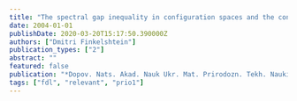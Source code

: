 ```yaml
---
title: "The spectral gap inequality in configuration spaces and the concentration properties of a Poisson measure"
date: 2004-01-01
publishDate: 2020-03-20T15:17:50.390000Z
authors: ["Dmitri Finkelshtein"]
publication_types: ["2"]
abstract: ""
featured: false
publication: "*Dopov. Nats. Akad. Nauk Ukr. Mat. Prirodozn. Tekh. Nauki*"
tags: ["fdl", "relevant", "prio1"]
---
```


